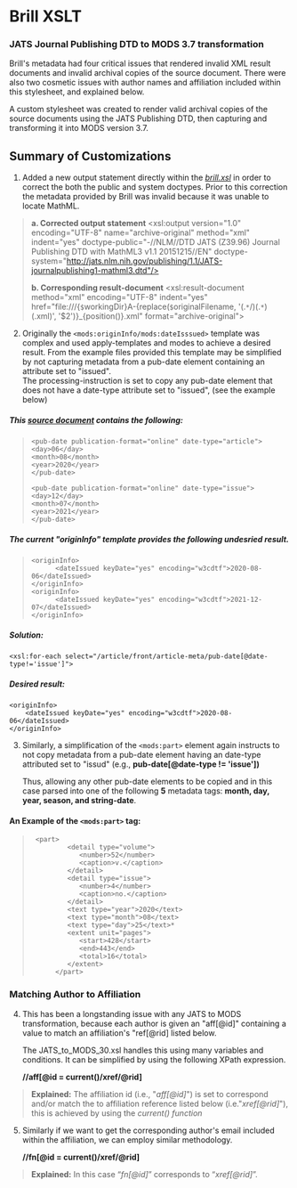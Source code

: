 
# Brill XSLT
###  JATS Journal Publishing DTD to MODS 3.7 transformation

Brill's metadata had four critical issues that rendered invalid XML result documents and invalid archival copies of the source document. There were also two cosmetic issues with author names and affiliation included within this stylesheet, and explained below. 

A custom stylesheet was created to render valid archival copies of the source documents using the JATS Publishing DTD, then capturing and transforming it into MODS version 3.7.

  
## Summary of Customizations
1. Added a new output statement directly within the *[brill.xsl](https://github.com/CarlosMtz3/Brill-XSLT-Transform/blob/master/customs/brill.xsl)* in order to correct the both the public and system doctypes. Prior to this correction the metadata provided by Brill was invalid because it was unable to locate MathML. 

> **a. Corrected output statement**
>     <xsl:output version="1.0" encoding="UTF-8" name="archive-original"
>     method="xml" indent="yes" doctype-public="-//NLM//DTD JATS (Z39.96)
>     Journal Publishing DTD with MathML3 v1.1 20151215//EN" 
>     doctype-system="http://jats.nlm.nih.gov/publishing/1.1/JATS-journalpublishing1-mathml3.dtd"/>
>     
> **b. Corresponding result-document**
>     <xsl:result-document method="xml" encoding="UTF-8" indent="yes"
>                 href="file:///{`$`workingDir}A-{replace(`$`originalFilename, 
> '(.`*`/)(.`*`)(\.xml)', '$2')}_{position()}.xml"
>                 format="archive-original">

2. Originally the `<mods:originInfo/mods:dateIsssued>` template was complex and used apply-templates and modes to achieve a desired result.  From the example files provided this template may be simplified by not capturing metadata from a pub-date element containing an attribute set to "issued".  
The processing-instruction is set to copy any pub-date element that does not have a date-type attribute set to "issued", (see the example below)   

##### This [source document](https://github.com/CarlosMtz3/Brill-XSLT-Transform/blob/master/temp/brill-xml-samples/1876312X_052_04_s001_text.xml) contains the following: 
	

>     <pub-date publication-format="online" date-type="article">
>     <day>06</day>
>     <month>08</month>
>     <year>2020</year>
>     </pub-date>
>     
>     <pub-date publication-format="online" date-type="issue">
>     <day>12</day>
>     <month>07</month>
>     <year>2021</year>
>     </pub-date>

##### The current "originInfo" template provides the following undesried result.
>     <originInfo>
>     		<dateIssued keyDate="yes" encoding="w3cdtf">2020-08-06</dateIssued>
>     </originInfo>
>     <originInfo>
>     		<dateIssued keyDate="yes" encoding="w3cdtf">2021-12-07</dateIssued>
>     </originInfo>

##### Solution:  

    <xsl:for-each select="/article/front/article-meta/pub-date[@date-type!='issue']">
##### Desired result:
    <originInfo>
    	<dateIssued keyDate="yes" encoding="w3cdtf">2020-08-06</dateIssued>
    </originInfo>

3. Similarly, a simplification of the `<mods:part>` element again instructs to not copy metadata from a pub-date element having an date-type attributed set to "issud"   (e.g., **pub-date[@date-type **!=** 'issue'])**

	Thus, allowing any other pub-date elements to be copied and in this case parsed into one of the following **5** metadata tags: **month, day, year, season, and string-date**. 

#### An Example of the `<mods:part>` tag:
>      <part>
>              <detail type="volume">
>                 <number>52</number>
>                 <caption>v.</caption>
>              </detail>
>              <detail type="issue">
>                 <number>4</number>
>                 <caption>no.</caption>
>              </detail>
>              <text type="year">2020</text>
>              <text type="month">08</text>
>              <text type="day">25</text>*
>              <extent unit="pages">
>                 <start>428</start>
>                 <end>443</end>
>                 <total>16</total>
>              </extent>
>           </part>


### Matching Author to Affiliation
4. This has been a longstanding issue with any JATS to MODS transformation, because each author is given an "aff[@id]" containing a value to match an affiliation's "ref[@rid]  listed below. 
 
	 The JATS_to_MODS_30.xsl handles this using many variables and conditions. It can be simplified by using the following XPath expression. 

	**//aff[@id = current()/xref/@rid]**

> **Explained:** The affiliation id (i.e., "*aff[@id]*") is set to correspond and/or match the to affiliation reference listed below (i.e."*xref[@rid]*"), this is achieved by using the *current() function*

5. Similarly if we want to get the corresponding author's email included within  the affiliation, we can employ similar methodology. 

	**//fn[@id = current()/xref/@rid]**
> **Explained:** In this case “_fn[@id]_” corresponds to “_xref[@rid]_”.
